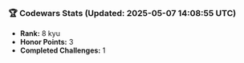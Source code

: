 ### 🏆 Codewars Stats (Updated: 2025-05-07 14:08:55 UTC)

- **Rank:** 8 kyu
- **Honor Points:** 3
- **Completed Challenges:** 1
